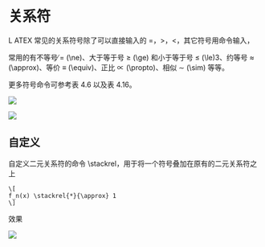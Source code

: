 # 关系符

L ATEX 常见的关系符号除了可以直接输入的 =，>，<，其它符号用命令输入，

常用的有不等号 ̸= (\ne)、大于等于号 ≥ (\ge) 和小于等于号 ≤ (\le)3、约等号 ≈ (\approx)、等价 ≡ (\equiv)、正比 ∝ (\propto)、相似 ∼ (\sim) 等等。

更多符号命令可参考表 4.6 以及表 4.16。 

![](https://raw.githubusercontent.com/ZanderZhao/images/master/img2019/20191007184044.png)

![](https://raw.githubusercontent.com/ZanderZhao/images/master/img2019/20191007184101.png)



## 自定义

自定义二元关系符的命令 \stackrel，用于将一个符号叠加在原有的二元关系符之上

```
\[ 
f_n(x) \stackrel{*}{\approx} 1 
\]
```

效果



![](https://raw.githubusercontent.com/ZanderZhao/images/master/img2019/20191007184158.png)





















